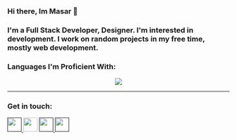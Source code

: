 ### Hi there, Im Masar 👋

### I'm a Full Stack Developer, Designer. I'm interested in development. I work on random projects in my free time, mostly web development.


### Languages I'm Proficient With:
<p align="center">
  <a href="https://skillicons.dev">
    <img src="https://skillicons.dev/icons?i=css,bots,firebase,html,js,mongodb,nextjs,nodejs,react,tailwind,ts" />
  </a>
</p>

---

### Get in touch:
<a href="">
  <img height="32" width="32" src="https://cdn.jsdelivr.net/npm/simple-icons@v6/icons/discord.svg" />
</a>
<a>
  <img height="32" width="32" src="https://cdn.jsdelivr.net/npm/simple-icons@v6/icons/twitter.svg" />
</a>
<a href="">
  <img height="32" width="32" src="https://cdn.jsdelivr.net/npm/simple-icons@v6/icons/instagram.svg" />
</a>
<a href="">
  <img height="32" width="32" src="https://cdn.jsdelivr.net/npm/simple-icons@v6/icons/linkedin.svg" />
</a>
